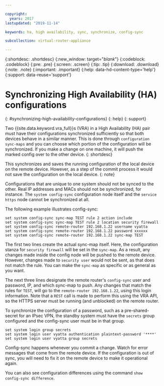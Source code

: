 ```yaml
---

copyright:
  years: 2017
lastupdated: "2019-11-14"

keywords: ha, high availability, sync, synchronize, config-sync

subcollection: virtual-router-appliance

---
```


{:shortdesc: .shortdesc}
{:new_window: target="_blank_"}
{:codeblock: .codeblock}
{:pre: .pre}
{:screen: .screen}
{:tip: .tip}
{:download: .download}
{:note: .note}
{:important: .important}
{:help: data-hd-content-type='help'}
{:support: data-reuse='support'}

# Synchronizing High Availability (HA) configurations
{: #synchronizing-high-availability-configurations}
{: help}
{: support}


Two {{site.data.keyword.vra_full}}s (VRA) in a High Availability (HA) pair must have their configurations synchronized sufficiently so that both devices behave in a similar manner. This is done through `configuration sync-maps` and you can choose which portion of the configuration will be synchronized. If you make a change on one machine, it will push the marked config over to the other device.
{: shortdesc}

This synchronizes and saves the running configuration of the local device on the remote device. However, as a step of the commit process it would not save the configuration on the local device.
{: note}

Configurations that are unique to one system should not be synced to the other. Real IP addresses and MACs should not be synchronized, for instance. The `system config-sync` configuration node itself and the `service https` node cannot be synchronized at all.

The following example illustrates config-sync:

```
set system config-sync sync-map TEST rule 2 action include
set system config-sync sync-map TEST rule 2 location security firewall
set system config-sync remote-router 192.168.1.22 username vyatta
set system config-sync remote-router 192.168.1.22 password xxxxxx
set system config-sync remote-router 192.168.1.22 sync-map TEST
```

The first two lines create the actual sync-map itself. Here, the configuration stanza for `security firewall` will be set in the `sync-map`. As a result, any changes made inside the config node will be pushed to the remote device. However, changes made to `security user` would not be sent, as that does not match the rule. You can make the `sync-map` as specific or as general as you want.

The next three lines designate the remote router's `config-sync` user and password, IP, and which sync-map to push. Any changes that match the rules for `TEST`, will go to the `remote-router 192.168.1.22`, using this login information. Note that a `REST` call is made to perform this using the VRA API, so the HTTPS server must be running (and unblocked) on the remote router.

To synchronize the configuration of a password, such as a pre-shared-secret for an IPsec VPN, the standby system must have the `secrets` group configured and the config-sync user must be in that group.

```
set system login group secrets
set system login user vyatta authentication plaintext-password '****'
set system login user vyatta group secrets
```

Config-sync happens whenever you commit a change. Watch for error messages that come from the remote device. If the configuration is out of sync, you will need to fix it on the remote device to make it operational again.

You can also see configuration differences using the command `show config-sync difference`.
